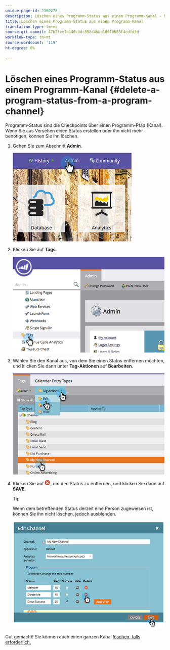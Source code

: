 ```yaml
---
unique-page-id: 2360278
description: Löschen eines Programm-Status aus einem Programm-Kanal - MarketingToDocs - Produktdokumentation
title: Löschen eines Programm-Status aus einem Programm-Kanal
translation-type: tm+mt
source-git-commit: 47b2fee7d146c3dc558d4bbb10070683f4cdfd3d
workflow-type: tm+mt
source-wordcount: '119'
ht-degree: 0%

---
```



# Löschen eines Programm-Status aus einem Programm-Kanal {#delete-a-program-status-from-a-program-channel}

Programm-Status sind die Checkpoints über einen Programm-Pfad (Kanal). Wenn Sie aus Versehen einen Status erstellen oder ihn nicht mehr benötigen, können Sie ihn löschen.

1. Gehen Sie zum Abschnitt **Admin**.

   ![](assets/admin.png)

1. Klicken Sie auf **Tags**.

   ![](assets/image2014-9-24-15-3a51-3a24.png)

1. Wählen Sie den Kanal aus, von dem Sie einen Status entfernen möchten, und klicken Sie dann unter **Tag-Aktionen** auf **Bearbeiten**.

   ![](assets/image2014-9-24-15-3a51-3a45.png)

1. Klicken Sie auf ![—](assets/image2014-9-24-15-3a52-3a39.png), um den Status zu entfernen, und klicken Sie dann auf **SAVE**.

   >[!TIP]
   >
   >Wenn dem betreffenden Status derzeit eine Person zugewiesen ist, können Sie ihn nicht löschen, jedoch ausblenden.

   ![](assets/image2014-9-24-15-3a57-3a53.png)

Gut gemacht! Sie können auch einen ganzen Kanal [löschen, falls erforderlich.](delete-a-program-channel.md)
